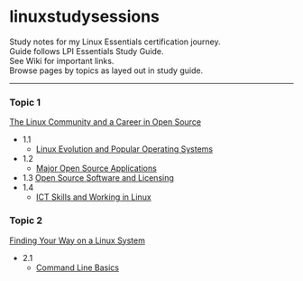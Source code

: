 # linuxstudysessions
Study notes for my Linux Essentials certification journey.  
Guide follows LPI Essentials Study Guide.  
See Wiki for important links.  
Browse pages by topics as layed out in study guide.

---

### Topic 1
[The Linux Community and a Career in Open Source](https://github.com/bullintheserver/linuxstudysessions/blob/main/topic1.md#topic-1)
- 1.1
    - [Linux Evolution and Popular Operating Systems](https://github.com/bullintheserver/linuxstudysessions/blob/main/topic1.md#11)
- 1.2
    - [Major Open Source Applications](https://github.com/bullintheserver/linuxstudysessions/blob/main/topic1.md#12)
- 1.3
[Open Source Software and Licensing](https://github.com/bullintheserver/linuxstudysessions/blob/main/topic1.md#13)
- 1.4
    - [ICT Skills and Working in Linux](https://github.com/bullintheserver/linuxstudysessions/blob/main/topic1.md#14)

### Topic 2  
[Finding Your Way on a Linux System](https://github.com/bullintheserver/linuxstudysessions/blob/main/topic2.md#topic-2)
- 2.1
    - [Command Line Basics](https://github.com/bullintheserver/linuxstudysessions/blob/main/topic2.md#21)

